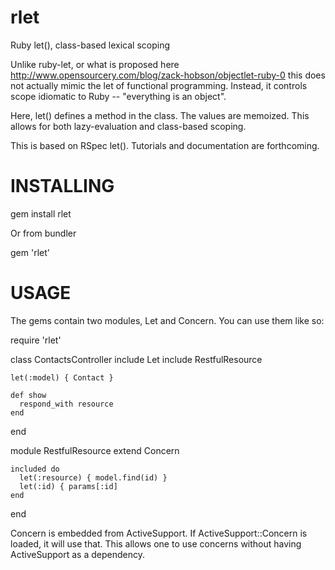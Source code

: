 rlet
====

Ruby let(), class-based lexical scoping

Unlike ruby-let, or what is proposed here http://www.opensourcery.com/blog/zack-hobson/objectlet-ruby-0 
this does not actually mimic the let of functional programming. Instead, it controls scope idiomatic
to Ruby -- "everything is an object".

Here, let() defines a method in the class. The values are memoized. This allows for both
lazy-evaluation and class-based scoping.

This is based on RSpec let(). Tutorials and documentation are forthcoming.

INSTALLING
====

  gem install rlet

Or from bundler

  gem 'rlet'


USAGE
====

The gems contain two modules, Let and Concern. You can use them like so:

  require 'rlet'

  class ContactsController
    include Let
    include RestfulResource
  
    let(:model) { Contact }
  
    def show
      respond_with resource
    end
  end
  
  module RestfulResource
    extend Concern
  
    included do
      let(:resource) { model.find(id) }
      let(:id) { params[:id]
    end
  end


Concern is embedded from ActiveSupport. If ActiveSupport::Concern is loaded, it will use that. This
allows one to use concerns without having ActiveSupport as a dependency.
